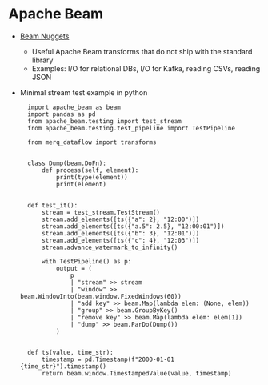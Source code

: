 # Apache Beam

* [Beam Nuggets](https://github.com/mohaseeb/beam-nuggets)
    * Useful Apache Beam transforms that do not ship with the standard library
    * Examples: I/O for relational DBs, I/O for Kafka, reading CSVs, reading JSON
* Minimal stream test example in python

        import apache_beam as beam
        import pandas as pd
        from apache_beam.testing import test_stream
        from apache_beam.testing.test_pipeline import TestPipeline
        
        from merq_dataflow import transforms
        
        
        class Dump(beam.DoFn):
            def process(self, element):
                print(type(element))
                print(element)
        
        
        def test_it():
            stream = test_stream.TestStream()
            stream.add_elements([ts({"a": 2}, "12:00")])
            stream.add_elements([ts({"a.5": 2.5}, "12:00:01")])
            stream.add_elements([ts({"b": 3}, "12:01")])
            stream.add_elements([ts({"c": 4}, "12:03")])
            stream.advance_watermark_to_infinity()
        
            with TestPipeline() as p:
                output = (
                    p
                    | "stream" >> stream
                    | "window" >> beam.WindowInto(beam.window.FixedWindows(60))
                    | "add key" >> beam.Map(lambda elem: (None, elem))
                    | "group" >> beam.GroupByKey()
                    | "remove key" >> beam.Map(lambda elem: elem[1])
                    | "dump" >> beam.ParDo(Dump())
                )
        
        
        def ts(value, time_str):
            timestamp = pd.Timestamp(f"2000-01-01 {time_str}").timestamp()
            return beam.window.TimestampedValue(value, timestamp)
